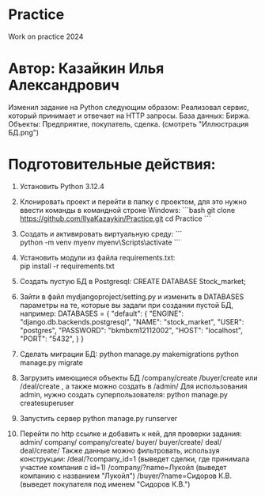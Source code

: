# Practice
Work on practice 2024

# Автор: Казайкин Илья Александрович

Изменил задание на Python следующим образом: 
Реализовал сервис, который принимает и отвечает на HTTP запросы.
База данных: Биржа.
Объекты: Предприятие, покупатель, сделка. (смотреть "Иллюстрация БД.png")

# Подготовительные действия:
1. Установить Python 3.12.4
2. Клонировать проект и перейти в папку с проектом, для это нужно ввести команды в командной строке Windows:
\```bash
git clone https://github.com/IlyaKazaykin/Practice.git
cd Practice
\```

3. Создать и активировать виртуальную среду:
\```   
python -m venv myenv
myenv\Scripts\activate
\```

5. Установить модули из файла requirements.txt:   
pip install -r requirements.txt

6. Создать пустую БД в Postgresql:
CREATE DATABASE Stock_market;

6. Зайти в файл mydjangoproject/setting.py и изменить в DATABASES параметры на те, которые вы задали при создании пустой БД, например:
DATABASES = {
    "default": {
        "ENGINE": "django.db.backends.postgresql",
        "NAME": "stock_market",
        "USER": "postgres",
        "PASSWORD": "bkmbxm12112002",
        "HOST": "localhost",
        "PORT": "5432",
    }
}

7. Сделать миграции БД:
python manage.py makemigrations
python manage.py migrate

8. Загрузить имеющиеся объекты БД /company/create /buyer/create или /deal/create , а также можно создать в /admin/
Для использования admin, нужно создать суперпользователя:
python manage.py createsuperuser 

9. Запустить сервер
python manage.py runserver

10. Перейти по http ссылке и добавить к ней, для проверки задания:
admin/
company/
company/create/
buyer/
buyer/create/
deal/
deal/create/
 Также данные можно фильтровать, используя конструкции:
/deal/?company_id=1 (выведет сделки, где принимала участие компания с id=1)
/company/?name=Лукойл (выведет компанию с названием "Лукойл")
/buyer/?name=Сидоров К.В. (выведет покупателя под именем "Сидоров К.В.")

